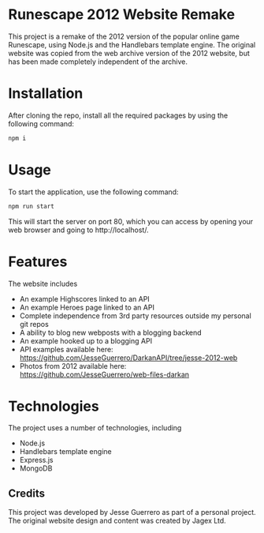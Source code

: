 # Runescape 2012 Website Remake
This project is a remake of the 2012 version of the popular online game Runescape, 
using Node.js and the Handlebars template engine. The original website was copied from 
the web archive version of the 2012 website, but has been made completely independent of 
the archive.

# Installation
After cloning the repo, install all the required packages by using the following command:
```bash
npm i
```

# Usage
To start the application, use the following command:
```bash
npm run start
```

This will start the server on port 80, which you can access by opening your web browser and going to http://localhost/.

# Features

The website includes
- An example Highscores linked to an API
- An example Heroes page linked to an API
- Complete independence from 3rd party resources outside my personal git repos
- A ability to blog new webposts with a blogging backend
- An example hooked up to a blogging API
- API examples available here: https://github.com/JesseGuerrero/DarkanAPI/tree/jesse-2012-web
- Photos from 2012 available here: https://github.com/JesseGuerrero/web-files-darkan

# Technologies
The project uses a number of technologies, including
- Node.js
- Handlebars template engine
- Express.js
- MongoDB

## Credits

This project was developed by Jesse Guerrero as part of a personal project. The original website design and content was created by Jagex Ltd. 

